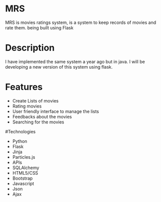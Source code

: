 # MRS
 MRS is movies ratings system, is a system to keep records of movies and rate them. being built using Flask
 
 # Description 
 I have implemented the same system a year ago but in java. I will be developing a new version of this system using flask. 

# Features
* Create Lists of movies
* Rating movies
* User friendly interface to manage the lists
* Feedbacks about the movies
* Searching for the movies 

#Technologies
* Python
* Flask
* Jinja
* Particles.js
* APIs
* SQLAlchemy
* HTML5/CSS
* Bootstrap
* Javascript
* Json
* Ajax